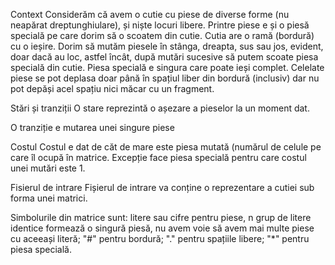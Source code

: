 Context
Considerăm că avem o cutie cu piese de diverse forme (nu neapărat dreptunghiulare), și niște locuri libere. Printre piese e și o piesă specială pe care dorim să o scoatem din cutie. Cutia are o ramă (bordură) cu o ieșire. Dorim să mutăm piesele în stânga, dreapta, sus sau jos, evident, doar dacă au loc, astfel încât, după mutări sucesive să putem scoate piesa specială din cutie. Piesa specială e singura care poate ieși complet. Celelate piese se pot deplasa doar până în spațiul liber din bordură (inclusiv) dar nu pot depăși acel spațiu nici măcar cu un fragment.

Stări și tranziții
O stare reprezintă o așezare a pieselor la un moment dat.

O tranziție e mutarea unei singure piese

Costul
Costul e dat de căt de mare este piesa mutată (numărul de celule pe care îl ocupă în matrice. Excepție face piesa specială pentru care costul unei mutări este 1.

Fisierul de intrare
Fișierul de intrare va conține o reprezentare a cutiei sub forma unei matrici.

Simbolurile din matrice sunt:
  litere sau cifre pentru piese, n grup de litere identice formează o singură piesă, nu avem voie să avem mai multe piese cu aceeași literă;
  "#" pentru bordură;
  "." pentru spațiile libere;
  "*" pentru piesa specială.
